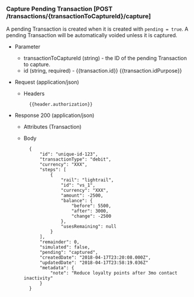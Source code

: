 ### Capture Pending Transaction [POST /transactions/{transactionToCaptureId}/capture]

A pending Transaction is created when it is created with `pending = true`.  A pending Transaction will be automatically voided unless it is captured.

+ Parameter
    + transactionToCaptureId (string) - the ID of the pending Transaction to capture.
    + id (string, required) - {{transaction.id}}  {{transaction.idPurpose}}

+ Request (application/json)
    + Headers
    
            {{header.authorization}}

+ Response 200 (application/json)

    + Attributes (Transaction)

    + Body

            {
                "id": "unique-id-123",
                "transactionType": "debit",
                "currency": "XXX",
                "steps": [
                    {
                        "rail": "lightrail",
                        "id": "vs_1",
                        "currency": "XXX",
                        "amount": -2500,
                        "balance": {
                            "before": 5500,
                            "after": 3000,
                            "change": -2500
                        },
                        "usesRemaining": null
                    }
                ],
                "remainder": 0,
                "simulated": false,
                "pending": "captured",
                "createdDate": "2018-04-17T23:20:08.000Z",
                "updatedDate": "2018-04-17T23:58:19.036Z"
                "metadata": {
                    "note": "Reduce loyalty points after 3mo contact inactivity"
                }
            }
